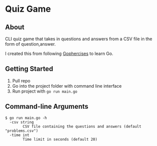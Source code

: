 # Quiz Game

## About

 CLI quiz game that takes in questions and answers from a CSV file in the form of question,answer.

 I created this from following [Gophercises](https://gophercises.com/ "Gophercises") to learn Go.

## Getting Started

1. Pull repo
2. Go into the project folder with command line interface
3. Run project with `go run main.go`

## Command-line Arguments

```
$ go run main.go -h
  -csv string
        CSV file containing the questions and answers (default "problems.csv")
  -time int
        Time limit in seconds (default 20)
```